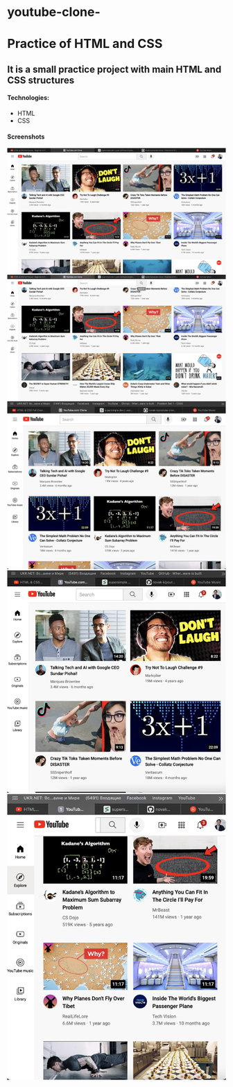 # youtube-clone-
# Practice of HTML and CSS

## It is a small practice project with main HTML and CSS structures 

#### Technologies: 
- HTML
- CSS

#### Screenshots
![](https://github.com/novak-k/youtube-clone-/blob/main/read-me-photos/1.png)
![](https://github.com/novak-k/youtube-clone-/blob/main/read-me-photos/2.png)
![](https://github.com/novak-k/youtube-clone-/blob/main/read-me-photos/3.png)
![](https://github.com/novak-k/youtube-clone-/blob/main/read-me-photos/4.png)
![](https://github.com/novak-k/youtube-clone-/blob/main/read-me-photos/5.png)

